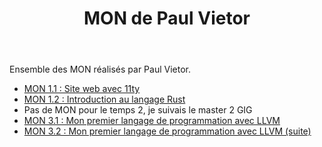 ﻿---
layout: layout/mon-index.njk

title: "MON de Paul Vietor"
authors:
  - Paul Vietor
---

Ensemble des MON réalisés par Paul Vietor.

* [MON 1.1 : Site web avec 11ty](./temps-1.1)
* [MON 1.2 : Introduction au langage Rust](./temps-1.2)
* Pas de MON pour le temps 2, je suivais le master 2 GIG
* [MON 3.1 : Mon premier langage de programmation avec LLVM](./temps-3.1)
* [MON 3.2 : Mon premier langage de programmation avec LLVM (suite)](./temps-3.2)
